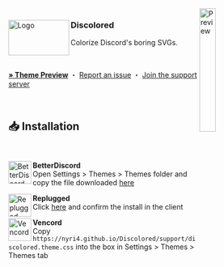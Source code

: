 <img align="right" src="https://nyri4.github.io/Discolored/assets/screenshot.png" alt="Preview" width="25%">

<div align="left">
  <img align="left" src="https://i.imgur.com/tPlLq0K.png" alt="Logo" width="120" height="70">

  <h3 align="left">Discolored</h3>
  <p align="left">Colorize Discord's boring SVGs.</p>

  <br/>

<a href="https://gibbu.github.io/ThemePreview/?file=https://cdn.jsdelivr.net/gh/NYRI4/Discolored/support/discolored.theme.css"><strong>» Theme Preview</strong></a>
・
<a href="https://github.com/NYRI4/Discolored/issues">Report an issue</a>
・
<a href="https://discord.gg/comfy-camp-811203761619337259">Join the support server</a>

</div>
<br/>

## 📥 Installation

<br/>
<div align="left">
    <img align="left" src="https://i.imgur.com/LPH05EO.png" alt="BetterDiscord" width="45" height="45">
    <b><p align="left">BetterDiscord</b>
    <br/>Open Settings > Themes > Themes folder and copy the file downloaded <a href="https://betterdiscord.app/theme/Discolored">here</a></p>
</div>

<div align="left">
    <img align="left" src="https://i.imgur.com/pfS7jdg.png" alt="Replugged" width="45" height="45">
    <b><p align="left">Replugged</b>
    <br/>Click <a href="https://replugged.dev/install?identifier=NYRI4/Discolored&source=github">here</a> and confirm the install in the client</p>
</div>

<div align="left">
    <img align="left" src="https://i.imgur.com/fXYKU5q.png" alt="Vencord" width="45" height="45">
    <b><p align="left">Vencord</b>
    <br/>Copy <code>https://nyri4.github.io/Discolored/support/discolored.theme.css</code> into the box in Settings > Themes > Themes tab </p>
</div><br/>
